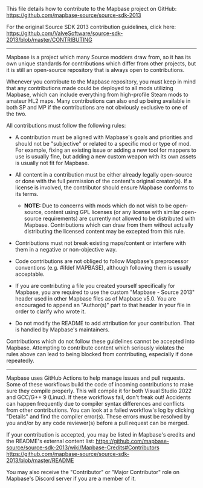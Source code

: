 This file details how to contribute to the Mapbase project on GitHub:
	https://github.com/mapbase-source/source-sdk-2013

For the original Source SDK 2013 contribution guidelines, click here:
	https://github.com/ValveSoftware/source-sdk-2013/blob/master/CONTRIBUTING

---

Mapbase is a project which many Source modders draw from, so it has its own unique standards
for contributions which differ from other projects, but it is still an open-source repository
that is always open to contributions.

Whenever you contribute to the Mapbase repository, you must keep in mind that any contributions
made could be deployed to all mods utilizing Mapbase, which can include everything from high-profile
Steam mods to amateur HL2 maps. Many contributions can also end up being available in both SP and MP
if the contributions are not obviously exclusive to one of the two.

All contributions must follow the following rules:

 * A contribution must be aligned with Mapbase's goals and priorities and should not be "subjective"
   or related to a specific mod or type of mod. For example, fixing an existing issue or adding a
   new tool for mappers to use is usually fine, but adding a new custom weapon with its own assets
   is usually not fit for Mapbase.
   
 * All content in a contribution must be either already legally open-source or done with the
   full permission of the content's original creator(s). If a license is involved, the contributor
   should ensure Mapbase conforms to its terms.
    * **NOTE:** Due to concerns with mods which do not wish to be open-source, content using GPL licenses (or any
	  license with similar open-source requirements) are currently not allowed to be distributed with Mapbase.
	  Contributions which can draw from them without actually distributing the licensed content may be excepted
	  from this rule.
   
 * Contributions must not break existing maps/content or interfere with them in a negative or non-objective way.
   
 * Code contributions are not obliged to follow Mapbase's preprocessor conventions (e.g. #ifdef MAPBASE),
   although following them is usually acceptable.
   
 * If you are contributing a file you created yourself specifically for Mapbase, you are required to
   use the custom "Mapbase - Source 2013" header used in other Mapbase files as of Mapbase v5.0.
   You are encouraged to append an "Author(s)" part to that header in your file in order to clarify who wrote it.
   
 * Do not modify the README to add attribution for your contribution. That is handled by Mapbase's maintainers.
   
Contributions which do not follow these guidelines cannot be accepted into Mapbase. Attempting to contribute content
which seriously violates the rules above can lead to being blocked from contributing, especially if done repeatedly.

---

Mapbase uses GitHub Actions to help manage issues and pull requests. Some of these workflows build the code of incoming
contributions to make sure they compile properly. This will compile it for both Visual Studio 2022 and GCC/G++ 9 (Linux).
If these workflows fail, don't freak out! Accidents can happen frequently due to compiler syntax differences and conflicts
from other contributions. You can look at a failed workflow's log by clicking "Details" and find the compiler error(s).
These errors must be resolved by you and/or by any code reviewer(s) before a pull request can be merged.

If your contribution is accepted, you may be listed in Mapbase's credits and the README's external content list:
	https://github.com/mapbase-source/source-sdk-2013/wiki/Mapbase-Credits#Contributors
	https://github.com/mapbase-source/source-sdk-2013/blob/master/README
	
You may also receive the "Contributor" or "Major Contributor" role on Mapbase's Discord server if you are
a member of it.

